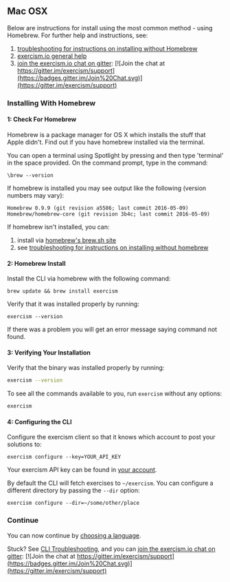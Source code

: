 ## Mac OSX 

Below are instructions for install using the most common method - using Homebrew. For further help and instructions, see:

1. [troubleshooting for instructions on installing without Homebrew](/cli/troubleshooting)
2. [exercism.io general help](http://exercism.io/help)
3. [join the exercism.io chat on gitter](https://gitter.im/exercism/support): [![Join the chat at https://gitter.im/exercism/support](https://badges.gitter.im/Join%20Chat.svg)](https://gitter.im/exercism/support)

### Installing With Homebrew   

#### 1: Check For Homebrew

Homebrew is a package manager for OS X which installs the stuff that Apple didn't.
Find out if you have homebrew installed via the terminal.

You can open a terminal using Spotlight by pressing <spacebar> and then type 'terminal' in the space provided.
On the command prompt, type in the command:

`\brew --version`

If homebrew is installed you may see output like the following (version numbers may vary):
```
Homebrew 0.9.9 (git revision a5586; last commit 2016-05-09)
Homebrew/homebrew-core (git revision 3b4c; last commit 2016-05-09)
```
If homebrew isn't installed, you can: 
1. install via [homebrew's brew.sh site](http://brew.sh/)
2. see [troubleshooting for instructions on installing without homebrew](/cli/troubleshooting)

#### 2: Homebrew Install 
Install the CLI via homebrew with the following command:

```
brew update && brew install exercism 
```

Verify that it was installed properly by running:

```
exercism --version 
```

If there was a problem you will get an error message saying command not found.

#### 3: Verifying Your Installation 
Verify that the binary was installed properly by running:

```bash
exercism --version
```

To see all the commands available to you, run `exercism` without any options:

```bash
exercism
```

#### 4: Configuring the CLI 

Configure the exercism client so that it knows which account to post your solutions to:

```
exercism configure --key=YOUR_API_KEY
```

Your exercism API key can be found in [your account](/account/key).

By default the CLI will fetch exercises to `~/exercism`.
You can configure a different directory by passing the `--dir` option:

```
exercism configure --dir=~/some/other/place
```
### Continue 
You can now continue by [choosing a language](http://exercism.io/languages).

Stuck? See [CLI Troubleshooting](/cli/troubleshooting), and you can [join the exercism.io chat on gitter](https://gitter.im/exercism/support): [![Join the chat at https://gitter.im/exercism/support](https://badges.gitter.im/Join%20Chat.svg)](https://gitter.im/exercism/support)




